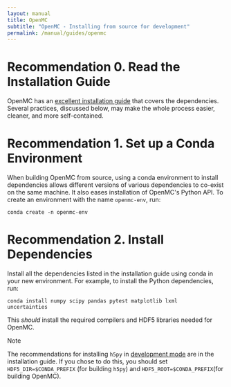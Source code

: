 ```yaml
---
layout: manual
title: OpenMC
subtitle: "OpenMC - Installing from source for development"
permalink: /manual/guides/openmc
---
```


# Recommendation 0. Read the Installation Guide
OpenMC has an [excellent installation
guide](https://docs.openmc.org/en/stable/usersguide/install.html#installing-from-source)
that covers the dependencies. Several practices, discussed below, may 
make the whole process easier, cleaner, and more self-contained.

# Recommendation 1. Set up a Conda Environment
When building OpenMC from source, using a conda environment to install
dependencies allows different versions of various dependencies to co-exist on
the same machine. It also eases installation of OpenMC's Python API. 
To create an environment with the  name `openmc-env`, run:

```
conda create -n openmc-env
```

# Recommendation 2. Install Dependencies
Install all the dependencies listed in the installation guide using conda in your new environment. For
example, to install the Python dependencies, run:
```
conda install numpy scipy pandas pytest matplotlib lxml
uncertainties
```
This _should_ install the required compilers and HDF5 libraries needed for
OpenMC.
> [!NOTE] 
> The recommendations for installing `h5py` in 
> [development mode](https://docs.openmc.org/en/stable/usersguide/install.html#installing-in-development-mode)
> are in the installation guide. If you chose to do this, you should set
> `HDF5_DIR=$CONDA_PREFIX` (for building `h5py`) and `HDF5_ROOT=$CONDA_PREFIX`(for
> building OpenMC).
